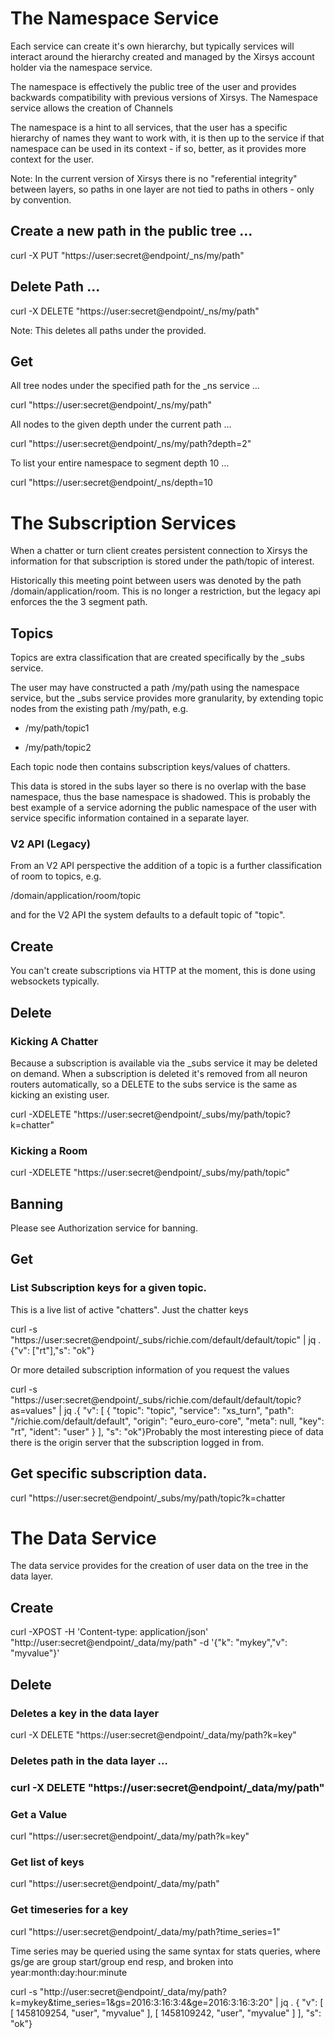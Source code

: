 # The Namespace Service

Each service can create it's own hierarchy, but typically services will interact around the hierarchy created and managed by the Xirsys account holder via the namespace service.

The namespace is effectively the public tree of the user and provides backwards compatibility with previous versions of Xirsys. The Namespace service allows the creation of Channels

The namespace is a hint to all services, that the user has a specific hierarchy of names they want to work with, it is then up to the service if that namespace can be used in its context - if so, better, as it provides more context for the user.

Note: In the current version of Xirsys there is no "referential integrity" between layers, so paths in one layer are not tied to paths in others - only by convention.

## Create a new path in the public tree …

curl -X PUT "https://user:secret@endpoint/_ns/my/path"

## Delete Path ...

curl -X DELETE "https://user:secret@endpoint/_ns/my/path"

Note: This deletes all paths under the provided.

## Get

All tree nodes under the specified path for the _ns service …

curl "https://user:secret@endpoint/_ns/my/path"

All nodes to the given depth under the current path …

curl "https://user:secret@endpoint/_ns/my/path?depth=2"

To list your entire namespace to segment depth 10 …

curl "https://user:secret@endpoint/_ns/depth=10

# The Subscription Services

When a chatter or turn client creates persistent connection to Xirsys the information for that subscription is stored under the path/topic of interest.

Historically this meeting point between users was denoted by the path /domain/application/room. This is no longer a restriction, but the legacy api enforces the the 3 segment path.

## Topics

Topics are extra classification that are created specifically by the _subs service.

The user may have constructed a path /my/path using the namespace service, but the _subs service provides more granularity, by extending topic nodes from the existing path /my/path, e.g.

* /my/path/topic1

* /my/path/topic2

Each topic node then contains subscription keys/values of chatters.

This data is stored in the subs layer so there is no overlap with the base namespace, thus the base namespace is shadowed. This is probably the best example of a service adorning the public namespace of the user with service specific information contained in a separate layer.

### V2 API (Legacy)

From an V2 API perspective the addition of a topic is a further classification of room to topics, e.g.

/domain/application/room/topic

and for the V2 API the system defaults to a default topic of "topic".

## Create

You can't create subscriptions via HTTP at the moment, this is done using websockets typically.

## Delete

### Kicking A Chatter

Because a subscription is available via the _subs service it may be deleted on demand. When a subscription is deleted it's removed from all neuron routers automatically, so a DELETE to the subs service is the same as kicking an existing user.

curl -XDELETE "https://user:secret@endpoint/_subs/my/path/topic?k=chatter"

### Kicking a Room

curl -XDELETE "https://user:secret@endpoint/_subs/my/path/topic"

## Banning

Please see Authorization service for banning.

## Get

### List Subscription keys for a given topic.

This is a live list of active "chatters". Just the chatter keys

curl -s "https://user:secret@endpoint/_subs/richie.com/default/default/topic" | jq .{"v": ["rt"],"s": "ok"}

Or more detailed subscription information of you request the values

curl -s "https://user:secret@endpoint/_subs/richie.com/default/default/topic?as=values" | jq .{ "v": [ { "topic": "topic", "service": "xs_turn", "path": "/richie.com/default/default", "origin": "euro_euro-core", "meta": null, "key": "rt", "ident": "user" } ], "s": "ok"}Probably the most interesting piece of data there is the origin server that the subscription logged in from.

## Get specific subscription data.

curl "https://user:secret@endpoint/_subs/my/path/topic?k=chatter

# The Data Service

The data service provides for the creation of user data on the tree in the data layer.

## Create

curl -XPOST -H 'Content-type: application/json' "http://user:secret@endpoint/_data/my/path" -d '{"k": "mykey","v": "myvalue"}'

## Delete

### Deletes a key in the data layer

curl -X DELETE "https://user:secret@endpoint/_data/my/path?k=key"

### Deletes path in the data layer …

### curl -X DELETE "https://user:secret@endpoint/_data/my/path"

### Get a Value

curl "https://user:secret@endpoint/_data/my/path?k=key"

### Get list of keys

curl "https://user:secret@endpoint/_data/my/path"

### Get timeseries for a key

curl "https://user:secret@endpoint/_data/my/path?time_series=1"

Time series may be queried using the same syntax for stats queries, where gs/ge are group start/group end resp, and broken into year:month:day:hour:minute

curl -s "http://user:secret@endpoint/_data/my/path?k=mykey&time_series=1&gs=2016:3:16:3:4&ge=2016:3:16:3:20" | jq . { "v": [ [ 1458109254, "user", "myvalue" ], [ 1458109242, "user", "myvalue" ] ], "s": "ok"}
